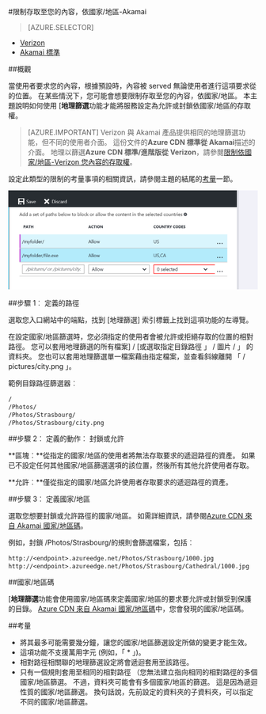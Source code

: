 <properties
    pageTitle="限制存取至您的 Azure CDN 內容依國家/地區 |Microsoft Azure"
    description="瞭解如何限制存取至您的 Azure CDN 內容使用地理篩選功能。"
    services="cdn"
    documentationCenter=""
    authors="camsoper, rli"
    manager="akucer"
    editor=""/>

<tags
    ms.service="cdn"
    ms.workload="tbd"
    ms.tgt_pltfrm="na"
    ms.devlang="na"
    ms.topic="article"
    ms.date="10/14/2016"
    ms.author="Lichard"/>

#<a name="restrict-access-to-your-content-by-country---akamai"></a>限制存取至您的內容，依國家/地區-Akamai

> [AZURE.SELECTOR]
- [Verizon](cdn-restrict-access-by-country.md)
- [Akamai 標準](cdn-restrict-access-by-country-akamai.md)

##<a name="overview"></a>概觀

當使用者要求您的內容，根據預設時，內容被 served 無論使用者進行這項要求從的位置。 在某些情況下，您可能會想要限制存取至您的內容，依國家/地區。 本主題說明如何使用 [**地理篩選**功能才能將服務設定為允許或封鎖依國家/地區的存取權。

> [AZURE.IMPORTANT] Verizon 與 Akamai 產品提供相同的地理篩選功能，但不同的使用者介面。 這份文件的**Azure CDN 標準從 Akamai**描述的介面。 地理以篩選**Azure CDN 標準/進階版從 Verizon**，請參閱[限制依國家/地區-Verizon 您內容的存取權](cdn-restrict-access-by-country.md)。

設定此類型的限制的考量事項的相關資訊，請參閱主題的結尾的[考量](cdn-restrict-access-by-country.md#considerations)一節。  

![國家/地區篩選](./media/cdn-filtering/cdn-country-filtering-akamai.png)

##<a name="step-1-define-the-directory-path"></a>步驟 1︰ 定義的路徑

選取您入口網站中的端點，找到 [地理篩選] 索引標籤上找到這項功能的左導覽。

在設定國家/地區篩選時，您必須指定的使用者會被允許或拒絕存取的位置的相對路徑。 您可以套用地理篩選的所有檔案] / [或選取指定目錄路徑 」 / 圖片 / 」 的資料夾。 您也可以套用地理篩選單一檔案藉由指定檔案，並查看斜線離開 「 / pictures/city.png 」。

範例目錄路徑篩選器︰

    /                                 
    /Photos/
    /Photos/Strasbourg/
    /Photos/Strasbourg/city.png

##<a name="step-2-define-the-action-block-or-allow"></a>步驟 2︰ 定義的動作︰ 封鎖或允許

**區塊︰**從指定的國家/地區的使用者將無法存取要求的遞迴路徑的資產。 如果已不設定任何其他國家/地區篩選選項的該位置，然後所有其他允許使用者存取。

**允許︰**僅從指定的國家/地區允許使用者存取要求的遞迴路徑的資產。

##<a name="step-3-define-the-countries"></a>步驟 3︰ 定義國家/地區

選取您想要封鎖或允許路徑的國家/地區。 如需詳細資訊，請參閱[Azure CDN 來自 Akamai 國家/地區碼](https://msdn.microsoft.com/library/mt761717.aspx)。

例如，封鎖 /Photos/Strasbourg/的規則會篩選檔案，包括︰

    http://<endpoint>.azureedge.net/Photos/Strasbourg/1000.jpg
    http://<endpoint>.azureedge.net/Photos/Strasbourg/Cathedral/1000.jpg


##<a name="country-codes"></a>國家/地區碼

[**地理篩選**功能會使用國家/地區碼來定義國家/地區的要求要允許或封鎖受到保護的目錄。 [Azure CDN 來自 Akamai 國家/地區碼](https://msdn.microsoft.com/library/mt761717.aspx)中，您會發現的國家/地區碼。 

##<a id="considerations"></a>考量

- 將其最多可能需要幾分鐘，讓您的國家/地區篩選設定所做的變更才能生效。
- 這項功能不支援萬用字元 (例如，「 * 」)。
- 相對路徑相關聯的地理篩選設定將會遞迴套用至該路徑。
- 只有一個規則套用至相同的相對路徑 （您無法建立指向相同的相對路徑的多個國家/地區篩選。 不過，資料夾可能會有多個國家/地區的篩選。 這是因為遞迴性質的國家/地區篩選。 換句話說，先前設定的資料夾的子資料夾，可以指定不同的國家/地區篩選。

